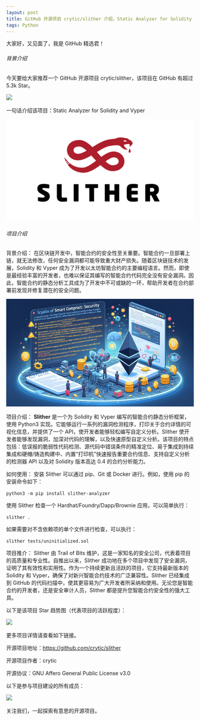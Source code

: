 ```yaml
---
layout: post
title: GitHub 开源项目 crytic/slither 介绍，Static Analyzer for Solidity and Vyper
tags: Python
---
```


大家好，又见面了，我是 GitHub 精选君！

###### 背景介绍

今天要给大家推荐一个 GitHub 开源项目 crytic/slither，该项目在 GitHub 有超过 5.3k Star。

![](https://stats.deeptrain.net/repo/crytic/slither/?theme=light)

一句话介绍该项目：Static Analyzer for Solidity and Vyper




![](https://raw.githubusercontent.com/crytic/slither/master/logo.png)


###### 项目介绍

背景介绍：
在区块链开发中，智能合约的安全性至关重要。智能合约一旦部署上链，就无法修改，任何安全漏洞都可能导致重大财产损失。随着区块链技术的发展，Solidity 和 Vyper 成为了开发以太坊智能合约的主要编程语言。然而，即使是最经验丰富的开发者，也难以保证其编写的智能合约代码完全没有安全漏洞。因此，智能合约的静态分析工具成为了开发中不可或缺的一环，帮助开发者在合约部署前发现并修复潜在的安全问题。



![](https://raw.githubusercontent.com/ZhuPeng/pic/master/mac/compress_tmp-1709592ae372c9eb4281d7b2fc43a3ae.png)

项目介绍：
**Slither** 是一个为 Solidity 和 Vyper 编写的智能合约静态分析框架，使用 Python3 实现。它能够运行一系列的漏洞检测程序，打印关于合约详情的可视化信息，并提供了一个 API，使开发者能够轻松编写自定义分析。Slither 使开发者能够发现漏洞，加深对代码的理解，以及快速原型自定义分析。该项目的特点包括：低误报的脆弱性代码检测、源代码中错误条件的精准定位、易于集成到持续集成和硬帽/铸造构建中、内置“打印机”快速报告重要合约信息、支持自定义分析的检测器 API 以及对 Solidity 版本高达 0.4 的合约分析能力。

如何使用：
安装 Slither 可以通过 pip、Git 或 Docker 进行。例如，使用 pip 的安装命令如下：
```console
python3 -m pip install slither-analyzer
```
使用 Slither 检查一个 Hardhat/Foundry/Dapp/Brownie 应用，可以简单执行：
```console
slither .
```
如果需要对不含依赖项的单个文件进行检查，可以执行：
```console
slither tests/uninitialized.sol
```

项目推介：
Slither 由 Trail of Bits 维护，这是一家知名的安全公司，代表着项目的高质量和专业性。自推出以来，Slither 成功地在多个项目中发现了安全漏洞，证明了其有效性和实用性。作为一个持续更新且活跃的项目，它支持最新版本的 Solidity 和 Vyper，确保了对新兴智能合约技术的广泛兼容性。Slither 已经集成到 GitHub 的代码扫描中，使其更容易为广大开发者所采纳和使用。无论您是智能合约的开发者，还是安全审计人员，Slither 都是提升您智能合约安全性的强大工具。

以下是该项目 Star 趋势图（代表项目的活跃程度）：

![](https://api.star-history.com/svg?repos=crytic/slither&type=Timeline)

更多项目详情请查看如下链接。

开源项目地址：https://github.com/crytic/slither 

开源项目作者：crytic

开源协议：GNU Affero General Public License v3.0

以下是参与项目建设的所有成员：

![](https://contrib.rocks/image?repo=crytic/slither)

关注我们，一起探索有意思的开源项目。

